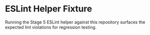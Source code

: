 # ESLint Helper Fixture

Running the Stage 5 ESLint helper against this repository surfaces the expected lint violations for regression testing.
